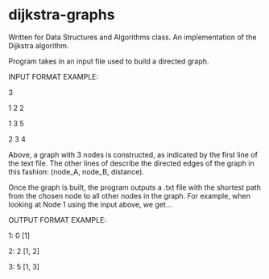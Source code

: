 # dijkstra-graphs
Written for Data Structures and Algorithms class. An implementation of the Dijkstra algorithm.

Program takes in an input file used to build a directed graph.

INPUT FORMAT EXAMPLE:

3

1 2 2

1 3 5

2 3 4

Above, a graph with 3 nodes is constructed, as indicated by the first line of the text file. The other lines of describe the directed edges of the graph in this fashion: (node_A, node_B, distance).

Once the graph is built, the program outputs a .txt file with the shortest path from the chosen node to all other nodes in the graph.
For example, when looking at Node 1 using the input above, we get...

OUTPUT FORMAT EXAMPLE:

1: 0 [1]

2: 2 [1, 2]

3: 5 [1, 3]


